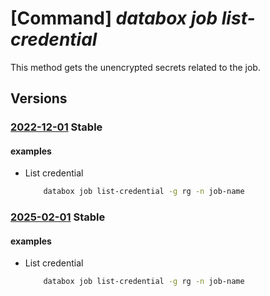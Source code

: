 # [Command] _databox job list-credential_

This method gets the unencrypted secrets related to the job.

## Versions

### [2022-12-01](/Resources/mgmt-plane/L3N1YnNjcmlwdGlvbnMve30vcmVzb3VyY2Vncm91cHMve30vcHJvdmlkZXJzL21pY3Jvc29mdC5kYXRhYm94L2pvYnMve30vbGlzdGNyZWRlbnRpYWxz/2022-12-01.xml) **Stable**

<!-- mgmt-plane /subscriptions/{}/resourcegroups/{}/providers/microsoft.databox/jobs/{}/listcredentials 2022-12-01 -->

#### examples

- List credential
    ```bash
        databox job list-credential -g rg -n job-name
    ```

### [2025-02-01](/Resources/mgmt-plane/L3N1YnNjcmlwdGlvbnMve30vcmVzb3VyY2Vncm91cHMve30vcHJvdmlkZXJzL21pY3Jvc29mdC5kYXRhYm94L2pvYnMve30vbGlzdGNyZWRlbnRpYWxz/2025-02-01.xml) **Stable**

<!-- mgmt-plane /subscriptions/{}/resourcegroups/{}/providers/microsoft.databox/jobs/{}/listcredentials 2025-02-01 -->

#### examples

- List credential
    ```bash
        databox job list-credential -g rg -n job-name
    ```

